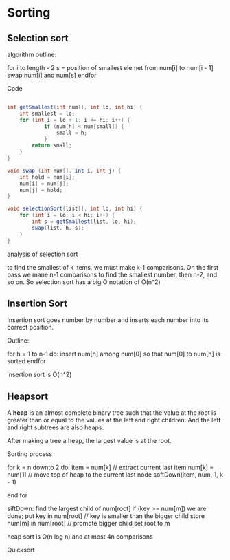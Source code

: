 # Sorting

## Selection sort

algorithm outline:

for i to length - 2
	s = position of smallest elemet from num[i] to num[i - 1]
	swap num[i] and num[s]
endfor

Code

```java

int getSmallest(int num[], int lo, int hi) {
	int smallest = lo;
	for (int i = lo + 1; i <= hi; i++) {
			if (num[h] < num[small]) {
				small = h;
			}
		return small;
	}
}

void swap (int num[]. int i, int j) {
	int hold = num[i];
	num[i] = num[j];
	num[j] = hold;
}

void selectionSort(list[], int lo, int hi) {
	for (int i = lo; i < hi; i++) {
		int s = getSmallest(list, lo, hi);
		swap(list, h, s);
	}
}
```

analysis of selection sort

to find the smallest of k items, we must make k-1 comparisons. On the first pass we mane n-1 comparisons to find the smallest number, then n-2, and so on. So selection sort has a big O notation of O(n^2)

## Insertion Sort

Insertion sort goes number by number and inserts each number into its correct position.

Outline:

for h = 1 to n-1 do:
	insert num[h] among num[0] so that num[0] to num[h] is sorted
endfor

insertion sort is O(n^2)

## Heapsort

A **heap** is an almost complete binary tree such that the value at the root is greater than or equal to the values at the left and right children. And the left and right subtrees are also heaps.

After making a tree a heap, the largest value is at the root.

Sorting process

for k = n downto 2 do:
	item = num[k] // extract current last item
	num[k] = num[1] // move top of heap to the current last node
	softDown(item, num, 1, k - 1)

end for

siftDown:
	find the largest child of num[root]
	if (key >= num[m]) we are done; put key in num[root]
	// key is smaller than the bigger child
	store num[m] in num[root] // promote bigger child
	set root to m

heap sort is O(n log n) and at most 4n comparisons

Quicksort

